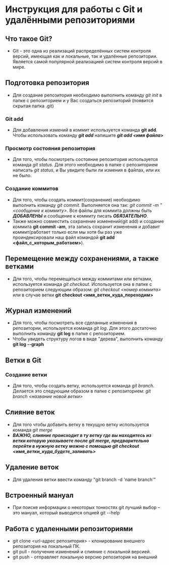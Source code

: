 # Инструкция для работы с Git и удалёнными репозиториями

## Что такое Git?
+ Git - это одна из реализаций распределённых систем контроля версий, имеющая как и локальные, так и удалённые репозитории. Является самой популярной реализацией систем контроля версий в мире.
## Подготовка репозитория
+ Для создание репозитория необходимо выполнить команду *git init*  в папке с репозиторием и у Вас создаться репозиторий (появится скрытая папка .git)

### Git add
+ Для добавления измений в коммит используется команда **git add**. Чтобы использовать команду ***git add*** напишите ***git add <имя файла>***

### Просмотр состояния репозитория
+ Для того, чтобы посмотреть состояние репозитория используется команда *git status*. Для этого необходимо в папке с репозиторием написать *git status*, и Вы увидите были ли измения в файлах, или их не было.

### Создание коммитов
+ Для того, чтобы создать коммит(сохранение) необходимо выполнить команду *git commit*. Выполняется она так: *git commit -m "<сообщение к коммиту>*. Все файлы для коммита должны быть ***ДОБАВЛЕНЫ*** и сообщение к коммиту писать ***ОБЯЗАТЕЛЬНО***.
+ Также можно совместить сохранение изменений(git add) и создание коммита **git commit -am**, эта запись сохранит изменения и добавит коммит(работает только если мы хотя бы раз уже проиндексировали наш файл командой **git add <файл_с_которым_работаем>**).

## Перемещение между сохранениями, а также ветками
+ Для того, чтобы перемещаться между коммитами или ветками, используется команда *git checkout*. Используется она в папке с репозиторием следующим образом: *git checkout <номер коммита>* или в случае ветки **git checkout <имя_ветки_куда_переходим>**

## Журнал изменений
+ Для того, чтобы посмотреть все сделанные изменения в репозитории, используется команда *git log*. Для этого достаточно выполнить команду **git log** в папке с репозиторием.
+ Чтобы увидеть структуру логов в виде "дерева", выполнить команду **git log --graph**

## Ветки в Git

### Создание ветки

+ Для того, чтобы создать ветку, используется команда *git branch*. Делается это следующим образом в папке с репозиторием: *git branch <название новой ветки>*

## Слияние веток

+ Для того чтобы добавить ветку в текущую ветку используется команда *git merge <name branch>*
+ ***ВАЖНО, слияние происходит в ту ветку где вы находитесь из ветки которую указываете после _git merge_, предварительно перейти в нужную ветку можно с помощью _git checkout <имя_ветки_куда_будете_заливать>_***

## Удаление веток
+ Для удаления ветки ввести команду "git branch -d 'name branch'"

## Встроенный мануал 
+   При поиске информации о некоторых тонкостях git лучший выбор – это мануал, который выводится опцией git --help

## Работа с удаленными репозиториями
+ git clone <url-адрес репозитория> - клонирование внешнего репозитория на локальный ПК.
+ git pull - получение изменений и слияние с локальной версией.
+ git push - отправляет локальную версию репозитория на внешний 